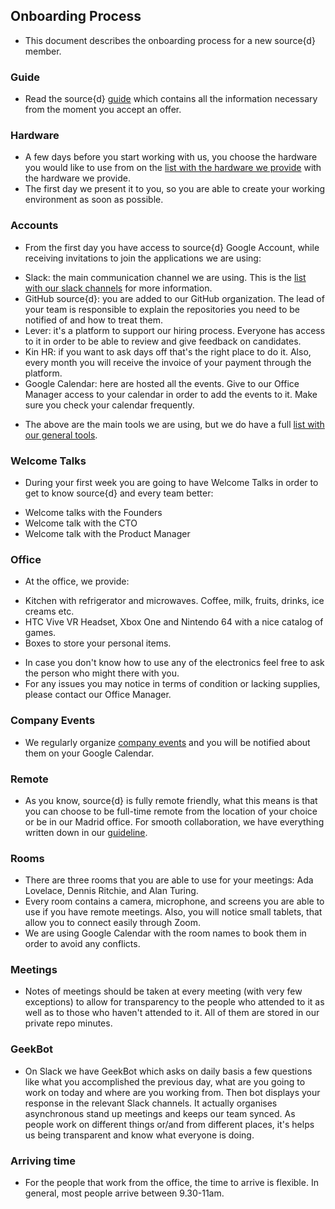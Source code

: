 
## Onboarding Process

- This document describes the onboarding process for a new source{d} member.

### Guide 

- Read the source{d} [guide](https://github.com/src-d/guide) which contains all the information necessary from the moment you accept an offer. 

### Hardware

- A few days before you start working with us, you choose the hardware you would like to use from on the [list with the hardware we provide](https://github.com/src-d/guide/blob/master/general/available_hardware.md) with the hardware we provide. 
- The first day we present it to you, so you are able to create your working environment as soon as possible.

### Accounts 

- From the first day you have access to source{d} Google Account, while receiving invitations to join the applications we are using:
* Slack: the main communication channel we are using. This is the [list with our slack channels](https://github.com/src-d/guide/blob/master/communication/slack_channels.md) for more information. 
* GitHub source{d}: you are added to our GitHub organization. The lead of your team is responsible to explain the repositories you need to be notified of and how to treat them.
* Lever: it's a platform to support our hiring process. Everyone has access to it in order to be able to review and give feedback on candidates. 
* Kin HR: if you want to ask days off that's the right place to do it. Also, every month you will receive the invoice of your payment through the platform. 
* Google Calendar: here are hosted all the events. Give to our Office Manager access to your calendar in order to add the events to it. Make sure you check your calendar frequently. 

- The above are the main tools we are using, but we do have a full [list with our general tools](https://github.com/src-d/guide/blob/master/general/tools.md).

### Welcome Talks 

- During your first week you are going to have Welcome Talks in order to get to know source{d} and every team better:
* Welcome talks with the Founders
* Welcome talk with the CTO
* Welcome talk with the Product Manager

### Office

- At the office, we provide:

* Kitchen with refrigerator and microwaves. Coffee, milk, fruits, drinks, ice creams etc.
* HTC Vive VR Headset, Xbox One and Nintendo 64 with a nice catalog of games. 
* Boxes to store your personal items.

- In case you don't know how to use any of the electronics feel free to ask the person who might there with you. 
- For any issues you may notice in terms of condition or lacking supplies, please contact our Office Manager.

### Company Events

- We regularly organize [company events](https://github.com/src-d/guide/blob/master/office/company_events.md) and you will be notified about them on your Google Calendar. 

### Remote 

- As you know, source{d} is fully remote friendly, what this means is that you can choose to be full-time remote from the location of your choice or be in our Madrid office. For smooth collaboration, we have everything written down in our [guideline](https://github.com/src-d/guide/blob/master/remote/remote_guidelines.md).

### Rooms 

- There are three rooms that you are able to use for your meetings: Ada Lovelace, Dennis Ritchie, and Alan Turing. 
- Every room contains a camera, microphone, and screens you are able to use if you have remote meetings. Also, you will notice small tablets, that allow you to connect easily through Zoom. 
- We are using Google Calendar with the room names to book them in order to avoid any conflicts. 

### Meetings

- Notes of meetings should be taken at every meeting (with very few exceptions) to allow for transparency to the people who attended to it as well as to those who haven't attended to it. All of them are stored in our private repo minutes. 

### GeekBot

- On Slack we have GeekBot which asks on daily basis a few questions like what you accomplished the previous day, what are you going to work on today and where are you working from. Then bot displays your response in the relevant Slack channels. It actually organises asynchronous stand up meetings and keeps our team synced. As people work on different things or/and from different places, it's helps us being transparent and know what everyone is doing. 

### Arriving time 

- For the people that work from the office, the time to arrive is flexible. In general, most people arrive between 9.30-11am. 
